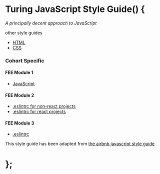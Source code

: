 # Turing JavaScript Style Guide() {

*A principally decent approach to JavaScript*

other style guides

  - [HTML](https://github.com/turingschool-examples/html)
  - [CSS](https://github.com/turingschool-examples/css)

### Cohort Specific

#### FEE Module 1

  - [JavaScript](es5/)

#### FEE Module 2

  - [.eslintrc for non-react projects](linters/module-2/non-react/.eslintrc)
  - [.eslintrc for react projects](linters/module-2/react/.eslintrc)

#### FEE Module 3

  - [.eslintrc](linters/module-3/.eslintrc)

This style guide has been adapted from [the airbnb javascript style guide](https://github.com/airbnb/javascript)

# };
